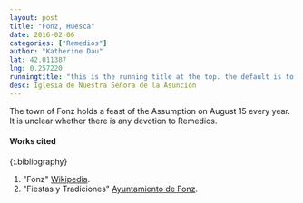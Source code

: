 ```yaml
---
layout: post
title: "Fonz, Huesca"
date: 2016-02-06
categories: ["Remedios"]
author: "Katherine Dau"
lat: 42.011387
lng: 0.257220
runningtitle: "this is the running title at the top. the default is to display the site title, so to activate the running title you will need to uncomment in the post.html layout"
desc: Iglesia de Nuestra Señora de la Asunción
---
```

The town of Fonz holds a feast of the Assumption on August 15 every year. It is unclear whether there is any devotion to Remedios.
#### Works cited

{:.bibliography}
1. "Fonz" [Wikipedia](https://es.wikipedia.org/wiki/Fonz).
2. "Fiestas y Tradiciones" [Ayuntamiento de Fonz](http://www.fonz.es/index.php/mod.pags/mem.detalle/idpag.15/idmenu.122/chk.3361dd88684f1ec217f8e7a879750e06.html).
